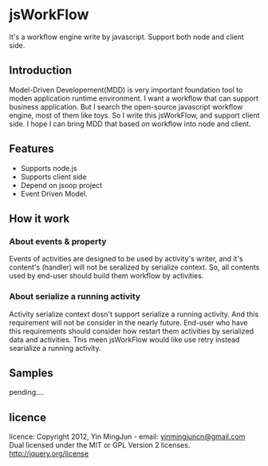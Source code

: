 
# jsWorkFlow
It's a workflow engine write by javascript. Support both node and client side.

## Introduction
Model-Driven Developement(MDD) is very important foundation tool to moden application 
runtime environment. I want a workflow that can support business application. But
I search the open-source javascript workflow engine, most of them like toys. So I
write this jsWorkFlow, and support client side. I hope I can bring MDD that based 
on workflow into node and client.

## Features
  * Supports node.js
  * Supports client side
  * Depend on jsoop project
  * Event Driven Model.

## How it work

### About events & property
Events of activities are designed to be used by activity's writer, and it's 
content's (handler) will not be seralized by serialize context. So, all contents 
used by end-user should build them workflow by activities. 

### About serialize a running activity
Activity serialize context dosn't support serialize a running activity. And this
requirement will not be consider in the nearly future. End-user who have this requirements
should consider how restart them activities by serialized data and activities. This meen
jsWorkFlow would like use retry instead searialize a running activity.


## Samples
pending....  

## licence

licence:
Copyright 2012,  Yin MingJun - email: yinmingjuncn@gmail.com
Dual licensed under the MIT or GPL Version 2 licenses.
http://jquery.org/license

